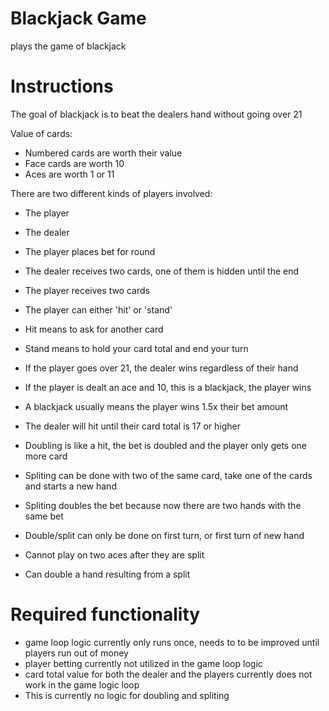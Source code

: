 # Blackjack Game
plays the game of blackjack

# Instructions
The goal of blackjack is to beat the dealers hand without going over 21

Value of cards: 
- Numbered cards are worth their value
- Face cards are worth 10
- Aces are worth 1 or 11

There are two different kinds of players involved:
- The player
- The dealer

- The player places bet for round
- The dealer receives two cards, one of them is hidden until the end
- The player receives two cards
- The player can either 'hit' or 'stand'
- Hit means to ask for another card
- Stand means to hold your card total and end your turn
- If the player goes over 21, the dealer wins regardless of their hand
- If the player is dealt an ace and 10, this is a blackjack, the player wins
- A blackjack usually means the player wins 1.5x their bet amount
- The dealer will hit until their card total is 17 or higher
- Doubling is like a hit, the bet is doubled and the player only gets one more card
- Spliting can be done with two of the same card, take one of the cards and starts a new hand
- Spliting doubles the bet because now there are two hands with the same bet
- Double/split can only be done on first turn, or first turn of new hand
- Cannot play on two aces after they are split
- Can double a hand resulting from a split

# Required functionality
- game loop logic currently only runs once, needs to to be improved until players run out of money
- player betting currently not utilized in the game loop logic
- card total value for both the dealer and the players currently does not work in the game logic loop
- This is currently no logic for doubling and spliting

